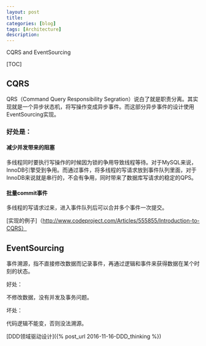 ```yaml
---
layout: post
title: 
categories: [blog]
tags: [Architecture]
description: 
---
```


CQRS and EventSourcing

[TOC]

## CQRS

QRS（Command Query Responsibility Segration）说白了就是职责分离。其实现就是一个异步状态机，将写操作变成异步事件。而这部分异步事件的设计使用EventSourcing实现。

### 好处是：

#### 减少并发带来的阻塞

多线程同时要执行写操作的时候因为锁的争用导致线程等待。对于MySQL来说，InnoDB引擎受到争用。而通过事件，将多线程的写请求放到事件队列里面，对于InnoDB来说就是串行的，不会有争用，同时带来了数据库写请求的稳定的QPS。

#### 批量commit事件

多线程的写请求过来，进入事件队列后可以合并多个事件一次提交。





[实现的例子]（http://www.codeproject.com/Articles/555855/Introduction-to-CQRS）



## EventSourcing

事件溯源，指不直接修改数据而记录事件，再通过逻辑和事件来获得数据在某个时刻的状态。

好处：

不修改数据，没有并发及事务问题。

坏处：

代码逻辑不能变，否则没法溯源。



[DDD领域驱动设计]({% post_url 2016-11-16-DDD_thinking %})
